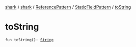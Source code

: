 [shark](../../../index.md) / [shark](../../index.md) / [ReferencePattern](../index.md) / [StaticFieldPattern](index.md) / [toString](./to-string.md)

# toString

`fun toString(): `[`String`](https://kotlinlang.org/api/latest/jvm/stdlib/kotlin/-string/index.html)
